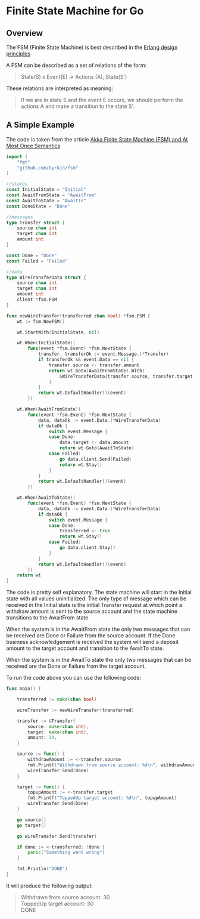 # Finite State Machine for Go

## Overview

The FSM (Finite State Machine) is best described in the [Erlang design principles](http://www.erlang.org/documentation/doc-4.8.2/doc/design_principles/fsm.html)

A FSM can be described as a set of relations of the form:
> State(S) x Event(E) -> Actions (A), State(S')

These relations are interpreted as meaning:
> If we are in state S and the event E occurs, we should perform the actions A and make a transition to the state S'.

## A Simple Example

The code is taken from the article [Akka Finite State Machine (FSM) and At Most Once Semantics](http://cloudmark.github.io/FSM/)

```go
import (
	"fmt"
	"github.com/dyrkin/fsm"
)

//states
const InitialState = "Initial"
const AwaitFromState = "AwaitFrom"
const AwaitToState = "AwaitTo"
const DoneState = "Done"

//messages
type Transfer struct {
	source chan int
	target chan int
	amount int
}

const Done = "Done"
const Failed = "Failed"

//data
type WireTransferData struct {
	source chan int
	target chan int
	amount int
	client *fsm.FSM
}

func newWireTransfer(transferred chan bool) *fsm.FSM {
	wt := fsm.NewFSM()

	wt.StartWith(InitialState, nil)

	wt.When(InitialState)(
		func(event *fsm.Event) *fsm.NextState {
			transfer, transferOk := event.Message.(*Transfer)
			if transferOk && event.Data == nil {
				transfer.source <- transfer.amount
				return wt.Goto(AwaitFromState).With(
					&WireTransferData{transfer.source, transfer.target, transfer.amount, wt},
				)
			}
			return wt.DefaultHandler()(event)
		})

	wt.When(AwaitFromState)(
		func(event *fsm.Event) *fsm.NextState {
			data, dataOk := event.Data.(*WireTransferData)
			if dataOk {
				switch event.Message {
				case Done:
					data.target <- data.amount
					return wt.Goto(AwaitToState)
				case Failed:
					go data.client.Send(Failed)
					return wt.Stay()
				}
			}
			return wt.DefaultHandler()(event)
		})

	wt.When(AwaitToState)(
		func(event *fsm.Event) *fsm.NextState {
			data, dataOk := event.Data.(*WireTransferData)
			if dataOk {
				switch event.Message {
				case Done:
					transferred <- true
					return wt.Stay()
				case Failed:
					go data.client.Stay()
				}
			}
			return wt.DefaultHandler()(event)
		})
	return wt
}
```

The code is pretty self explanatory. The state machine will start in the Initial state with all values uninitialized. The only type of message which can be received in the Initial state is the initial Transfer request at which point a withdraw amount is sent to the source account and the state machine transitions to the AwaitFrom state.

When the system is in the AwaitFrom state the only two messages that can be received are Done or Failure from the source account. If the Done business acknowledgement is received the system will send a deposit amount to the target account and transition to the AwaitTo state.

When the system is in the AwaitTo state the only two messages that can be received are the Done or Failure from the target account.

To run the code above you can use the following code:

```go
func main() {

	transferred := make(chan bool)

	wireTransfer := newWireTransfer(transferred)

	transfer := &Transfer{
		source: make(chan int),
		target: make(chan int),
		amount: 30,
	}

	source := func() {
		withdrawAmount := <-transfer.source
		fmt.Printf("Withdrawn from source account: %d\n", withdrawAmount)
		wireTransfer.Send(Done)
	}

	target := func() {
		topupAmount := <-transfer.target
		fmt.Printf("ToppedUp target account: %d\n", topupAmount)
		wireTransfer.Send(Done)
	}

	go source()
	go target()

	go wireTransfer.Send(transfer)

	if done := <-transferred; !done {
		panic("Something went wrong")
	}

	fmt.Println("DONE")
}
```

It will produce the following output:

> Withdrawn from source account: 30  
ToppedUp target account: 30  
DONE